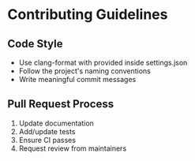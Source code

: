 # Contributing Guidelines

## Code Style
- Use clang-format with provided inside settings.json
- Follow the project's naming conventions
- Write meaningful commit messages

## Pull Request Process
1. Update documentation
2. Add/update tests
3. Ensure CI passes
4. Request review from maintainers 